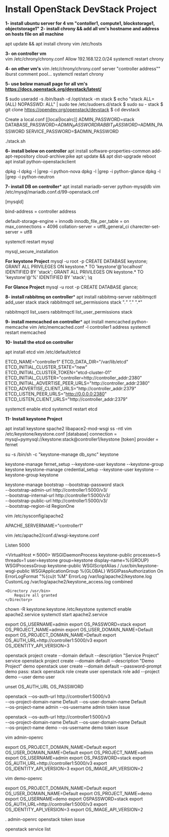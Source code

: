 Install OpenStack DevStack Project
========================

**1- install ubuntu server  for 4 vm "contoller1, compute1, blockstorage1, objectstorage1"**
**2- install chrony  && add all vm's hostname and address on hosts file on all machine**

apt update && apt install chrony
vim /etc/hosts

**3- on controller vm**  
vim /etc/chrony/chrony.conf 
Allow 192.168.122.0/24 
systemctl restart chrony

**4- on other vm's** 
vim /etc/chrony/chrony.conf 
server "controller address""  iburst
comment pool...
systemctl restart chrony

**5- use below manuall page for all vm's https://docs.openstack.org/devstack/latest/**

$ sudo useradd -s /bin/bash -d /opt/stack -m stack
$ echo "stack ALL=(ALL) NOPASSWD: ALL" | sudo tee /etc/sudoers.d/stack
$ sudo su - stack
$ git clone https://opendev.org/openstack/devstack
$ cd devstack

Create a local.conf 
[[local|localrc]]
ADMIN_PASSWORD=stack
DATABASE_PASSWORD=$ADMIN_PASSWORD
RABBIT_PASSWORD=$ADMIN_PASSWORD
SERVICE_PASSWORD=$ADMIN_PASSWORD

./stack.sh



**6- install below on controller**
apt install software-properties-common
add-apt-repository cloud-archive:pike
apt update && apt dist-upgrade
reboot
apt install python-openstackclient

dpkg -l
dpkg -l |grep -i python-nova
dpkg -l |grep -i python-glance
dpkg -l |grep -i python-neutron

**7- install DB on controller***
apt install mariadb-server python-mysqldb
vim /etc/mysql/mariadb.conf.d/99-openstack.cnf

[mysqld]

bind-address = controller address

default-storage-engine = innodb
innodb_file_per_table = on
max_connections = 4096
collation-server = utf8_general_ci
charecter-set-server = utf8

systemctl restart mysql

mysql_secure_installation

**For keystone Project**
mysql -u root -p
CREATE DATABASE keystone;
GRANT ALL PRIVILEGES ON keystone.* TO 'keystone'@'localhost' IDENTIFIED BY 'stack';
GRANT ALL PRIVILEGES ON keystone.* TO 'keystone'@'%' IDENTIFIED BY 'stack';
\q

**For Glance Project**
mysql -u root -p
CREATE DATABASE glance;

**8- install rabbitmq on controller***
apt install rabbitmq-server
rabbitmqctl add_user stack stack
rabbitmqctl set_permissions stack ".*"  ".*"  ".*" 

rabbitmqctl list_users
rabbitmqctl list_user_permissions stack 

**9- install memcached on controller***
apt install memcached python-memcache 
vim /etc/memcached.conf
-l controller1 address
systemctl restart memcached 


**10- Install the etcd on controller**

apt install etcd
vim /etc/default/etcd

ETCD_NAME="controller1"
ETCD_DATA_DIR="/var/lib/etcd"
ETCD_INITIAL_CLUSTER_STATE="new"
ETCD_INITIAL_CLUSTER_TOKEN="etcd-cluster-01"
ETCD_INITIAL_CLUSTER="controller=http://controller_addr:2380"
ETCD_INITIAL_ADVERTISE_PEER_URLS="http://controller_addr:2380"
ETCD_ADVERTISE_CLIENT_URLS="http://controller_addr:2379"
ETCD_LISTEN_PEER_URLS="http://0.0.0.0:2380"
ETCD_LISTEN_CLIENT_URLS="http://controller_addr:2379"

systemctl enable etcd
systemctl restart etcd


**11- Install keystone Project**

apt install keystone spache2 libapace2-mod-wsgi
ss -ntl
vim /etc/keystone/keystone.conf
[database]
connection = mysql+pymysql://keystone:stack@controller1/keystone
[token]
provider = fernet

su -s /bin/sh -c "keystone-manage db_sync" keystone

keystone-manage fernet_setup --keystone-user keystone --keystone-group keystone
keystone-manage credential_setup --keystone-user keystone --keystone-group keystone

keystone-manage bootstrap --bootstrap-password stack \
  --bootstrap-admin-url http://controller1:5000/v3/ \
  --bootstrap-internal-url http://controller1:5000/v3/ \
  --bootstrap-public-url http://controller1:5000/v3/ \
  --bootstrap-region-id RegionOne

vim /etc/sysconfig/apache2 

APACHE_SERVERNAME="controller1"

vim  /etc/apache2/conf.d/wsgi-keystone.conf

Listen 5000

<VirtualHost *:5000>
    WSGIDaemonProcess keystone-public processes=5 threads=1 user=keystone group=keystone display-name=%{GROUP}
    WSGIProcessGroup keystone-public
    WSGIScriptAlias / /usr/bin/keystone-wsgi-public
    WSGIApplicationGroup %{GLOBAL}
    WSGIPassAuthorization On
    ErrorLogFormat "%{cu}t %M"
    ErrorLog /var/log/apache2/keystone.log
    CustomLog /var/log/apache2/keystone_access.log combined

    <Directory /usr/bin>
        Require all granted
    </Directory>
</VirtualHost>


chown -R keystone:keystone /etc/keystone
systemctl enable apache2.service
systemctl start apache2.service

export OS_USERNAME=admin
export OS_PASSWORD=stack
export OS_PROJECT_NAME=admin
export OS_USER_DOMAIN_NAME=Default
export OS_PROJECT_DOMAIN_NAME=Default
export OS_AUTH_URL=http://controller1:5000/v3
export OS_IDENTITY_API_VERSION=3


openstack project create --domain default --description "Service Project" service
openstack project create --domain default --description "Demo Project" demo
openstack user create --domain default --password-prompt demo
pass: stack
openstack role create user
openstack role add --project demo  --user demo user

unset OS_AUTH_URL OS_PASSWORD

openstack --os-auth-url http://controller1:5000/v3 \
  --os-project-domain-name Default --os-user-domain-name Default \
  --os-project-name admin --os-username admin token issue


openstack --os-auth-url http://controller1:5000/v3 \
  --os-project-domain-name Default --os-user-domain-name Default \
  --os-project-name demo --os-username demo token issue

vim admin-openrc

export OS_PROJECT_DOMAIN_NAME=Default
export OS_USER_DOMAIN_NAME=Default
export OS_PROJECT_NAME=admin
export OS_USERNAME=admin
export OS_PASSWORD=stack
export OS_AUTH_URL=http://controller1:5000/v3
export OS_IDENTITY_API_VERSION=3
export OS_IMAGE_API_VERSION=2

vim demo-openrc

export OS_PROJECT_DOMAIN_NAME=Default
export OS_USER_DOMAIN_NAME=Default
export OS_PROJECT_NAME=demo
export OS_USERNAME=demo
export OSPASSWORD=stack
export OS_AUTH_URL=http://controller1:5000/v3
export OS_IDENTITY_API_VERSION=3
export OS_IMAGE_API_VERSION=2


. admin-openrc
openstack token issue

openstack service list

